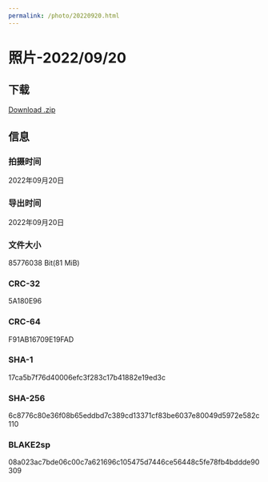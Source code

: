 ```yaml
---
permalink: /photo/20220920.html
---
```


# 照片-2022/09/20

## 下载

[Download .zip](https://fqsw.lanzouw.com/iy8p40dvk89c)

## 信息

### 拍摄时间

2022年09月20日

### 导出时间

2022年09月20日

### 文件大小

85776038 Bit(81 MiB)

### CRC-32

5A180E96

### CRC-64

F91AB16709E19FAD

### SHA-1

17ca5b7f76d40006efc3f283c17b41882e19ed3c

### SHA-256

6c8776c80e36f08b65eddbd7c389cd13371cf83be6037e80049d5972e582c110

### BLAKE2sp

08a023ac7bde06c00c7a621696c105475d7446ce56448c5fe78fb4bddde90309

